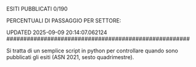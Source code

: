 ESITI PUBBLICATI 0/190 

PERCENTUALI DI PASSAGGIO PER SETTORE:

UPDATED 2025-09-09 20:14:07.062124
###################################################### 

Si tratta di un semplice script in python per controllare quando sono pubblicati gli esiti (ASN 2021, sesto quadrimestre).

